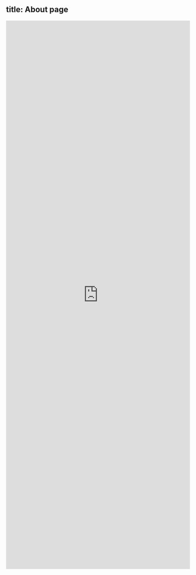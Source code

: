 title: About page 
---
<iframe src="https://potres2020.github.io" target="_parent"
  frameborder="0"
  width="100%" height="1500"
  scrolling="no"
/>
